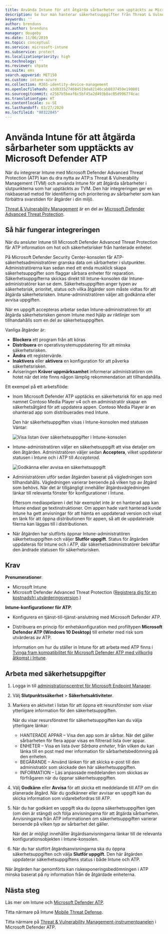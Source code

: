 ```yaml
---
title: Använda Intune för att åtgärda sårbarheter som upptäckts av Microsoft Defender ATP – Azure | Microsoft Docs
description: Se hur man hanterar säkerhetsuppgifter från Threat & Vulnerability Management, en del av Microsoft Defender Advanced Threat Protection (ATP), från Intune-konsolen.
keywords: ''
author: brenduns
ms.author: brenduns
manager: dougeby
ms.date: 11/06/2019
ms.topic: conceptual
ms.service: microsoft-intune
ms.subservice: protect
ms.localizationpriority: high
ms.technology: ''
ms.reviewer: shpate
ms.suite: ems
search.appverid: MET150
ms.custom: intune-azure
ms.collection: M365-identity-device-management
ms.openlocfilehash: a3d0335274604519da82146cab8837459e190801
ms.sourcegitcommit: e2567b5beaf6c5bf45a2d493b8ac05d996774cac
ms.translationtype: HT
ms.contentlocale: sv-SE
ms.lasthandoff: 03/27/2020
ms.locfileid: "80322845"
---
```

# <a name="use-intune-to-remediate-vulnerabilities-identified-by-microsoft-defender-atp"></a>Använda Intune för att åtgärda sårbarheter som upptäckts av Microsoft Defender ATP

När du integrerar Intune med Microsoft Defender Advanced Threat Protection (ATP) kan du dra nytta av ATP:s Threat & Vulnerability Management (TVM) och använda Intune för att åtgärda sårbarheter i slutpunkterna som har upptäckts av TVM. Den här integreringen ger en riskbaserad metod för identifiering och prioritering av sårbarheter som kan förbättra svarstiden för åtgärder i din miljö.

[Threat & Vulnerability Management](https://docs.microsoft.com/windows/security/threat-protection/windows-defender-atp/next-gen-threat-and-vuln-mgt) är en del av [Microsoft Defender Advanced Threat Protection](https://docs.microsoft.com/windows/security/threat-protection/windows-defender-atp/windows-defender-advanced-threat-protection).

## <a name="how-integration-works"></a>Så här fungerar integreringen

När du ansluter Intune till Microsoft Defender Advanced Threat Protection får ATP information om hot och säkerhetsrisker från hanterade enheter.

På Microsoft Defender Security Center-konsolen får ATP-säkerhetsadministratörer granska data om sårbarheter i slutpunkter. Administratörerna kan sedan med ett enda musklick skapa säkerhetsuppgifter som flaggar sårbara enheter för reparation. Säkerhetsuppgifterna skickas direkt till Intune-konsolen där Intune-administratörer kan se dem. Säkerhetsuppgiften anger typen av säkerhetsrisk, prioritet, status och vilka åtgärder som måste vidtas för att åtgärda säkerhetsrisken. Intune-administratören väljer att godkänna eller avvisa uppgiften.

När en uppgift accepteras arbetar sedan Intune-administratören för att åtgärda säkerhetsrisken genom Intune med hjälp av riktlinjer som tillhandahålls som en del av säkerhetsuppgiften.

Vanliga åtgärder är:

- **Blockera** ett program från att köras
- **Distribuera** en operativsystemuppdatering för att minska säkerhetsrisken.
- **Ändra**  ett registervärde.
- **Inaktivera** eller **aktivera** en konfiguration för att påverka säkerhetsrisken.
- Aviseringen **Kräver uppmärksamhet** informerar administratören om hotet när det inte finns någon lämplig rekommendation att tillhandahålla.

Ett exempel på ett arbetsflöde:

- Inom Microsoft Defender ATP upptäcks en säkerhetsrisk för en app med namnet Contoso Media Player v4 och en administratör skapar en säkerhetsåtgärd för att uppdatera appen. Contoso Media Player är en ohanterad app som distribuerades med Intune.

  Den här säkerhetsuppgiften visas i Intune-konsolen med statusen Väntar:

  ![Visa listan över säkerhetsuppgifter i Intune-konsolen](./media/atp-manage-vulnerabilities/temp-security-tasks.png)

- Intune-administratören väljer en säkerhetsuppgift att visa detaljer om den åtgärden.  Administratören väljer sedan **Acceptera**, vilket uppdaterar statusen i Intune och i ATP till *Accepterad*.

  ![Godkänna eller avvisa en säkerhetsuppgift](./media/atp-manage-vulnerabilities/temp-accept-task.png)

- Administratören utför sedan åtgärden baserat på vägledningen som tillhandahålls. Vägledningen varierar beroende på vilken typ av åtgärd som behövs. När det är tillgängligt innehåller åtgärdsvägledningen länkar till relevanta fönster för konfigurationer i Intune.

  Eftersom mediaspelaren i det här exemplet inte är en hanterad app kan Intune endast ge textinstruktioner. Om appen hade varit hanterad kunde Intune ha gett anvisningar för att hämta en uppdaterad version och visat en länk för att öppna distributionen för appen, så att de uppdaterade filerna kan läggas till i distributionen.

- När åtgärden har slutförts öppnar Intune-administratören säkerhetsuppgiften och väljer **Slutför uppgift**.  Status för åtgärden uppdateras för Intune och i ATP, där säkerhetsadministratörer bekräftar den ändrade statusen för säkerhetsrisken.

## <a name="prerequisites"></a>Krav  

**Prenumerationer**:

- Microsoft Intune  
- Microsoft Defender Advanced Threat Protection ([Registrera dig för en kostnadsfri utvärderingsversion](https://www.microsoft.com/WindowsForBusiness/windows-atp?ocid=docs-wdatp-main-abovefoldlink).)

**Intune-konfigurationer för ATP**:

- Konfigurera en tjänst-till-tjänst-anslutning med Microsoft Defender ATP.
- Distribuera en princip för enhetskonfiguration med profiltypen **Microsoft Defender ATP (Windows 10 Desktop)** till enheter med risk som utvärderas av ATP.

  Information om hur du ställer in Intune för att arbeta med ATP finns i [Tvinga fram kompatibilitet för Microsoft Defender ATP med villkorlig åtkomst i Intune](advanced-threat-protection.md#enable-microsoft-defender-atp-in-intune).

## <a name="work-with-security-tasks"></a>Arbeta med säkerhetsuppgifter

1. Logga in till [administrationscentret för Microsoft Endpoint Manager](https://go.microsoft.com/fwlink/?linkid=2109431).

2. Välj **Slutpunktssäkerhet** > **Säkerhetsaktiviteter**.

3. Markera en aktivitet i listan för att öppna ett resursfönster som visar ytterligare information för den säkerhetsuppgiften.

   När du visar resursfönstret för säkerhetsuppgiften kan du välja ytterligare länkar:

   - HANTERADE APPAR – Visa den app som är sårbar. När det gäller sårbarheten för flera appar visas en filtrerad lista över appar.
   - ENHETER – Visa en lista över *Sårbara enheter*, från vilken du kan länka till en post med mer information för sårbarhetsbedömning på den enheten.
   - BEGÄRANDE – Använd länken för att skicka e-post till den administratör som skickade den här säkerhetsuppgiften.
   - INFORMATION – Läs anpassade meddelanden som skickas av förfrågaren när du öppnar säkerhetsuppgiften.

4. Välj **Godkänn** eller **Avvisa** för att skicka ett meddelande till ATP om din planerade åtgärd. När du godkänner eller avvisar en uppgift kan du skicka information som vidarebefordras till ATP.

5. När du har godkänt en uppgift ska du öppna säkerhetsuppgiften igen (om den är stängd) och följa anvisningarna för att åtgärda sårbarheten. Anvisningarna från ATP informationen om säkerhetsuppgiften varierar beroende på vilken typ av sårbarhet det gäller.

   När det är möjligt innehåller åtgärdsanvisningarna länkar till de relevanta konfigurationsobjekten i Intune-konsolen.

6. När du har slutfört åtgärdsanvisningarna ska du öppna säkerhetsuppgiften och välja **Slutför uppgift**.  Den här åtgärden uppdaterar säkerhetsuppgiftens status i både Intune och ATP.

När åtgärden har genomförts kan riskexponeringsbedömningen i ATP minska baserat på ny information från de åtgärdade enheterna.

## <a name="next-steps"></a>Nästa steg
Läs mer om Intune och [Microsoft Defender ATP](advanced-threat-protection.md).

Titta närmare på Intune [Mobile Threat Defense](mobile-threat-defense.md).

Titta närmare på [Threat & Vulnerability Management-instrumentpanelen](https://docs.microsoft.com/windows/security/threat-protection/windows-defender-atp/tvm-dashboard-insights) i Microsoft Defender ATP.

